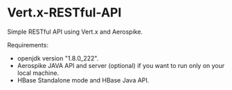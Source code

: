 # Vert.x-RESTful-API
Simple RESTful API using Vert.x and Aerospike.

Requirements:
- openjdk version "1.8.0_222".
- Aerospike JAVA API and server (optional) if you want to run only on your local machine.
- HBase Standalone mode and HBase Java API.

